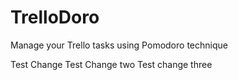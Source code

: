 # TrelloDoro
Manage your Trello tasks using Pomodoro technique

Test Change
Test Change two
Test change three
